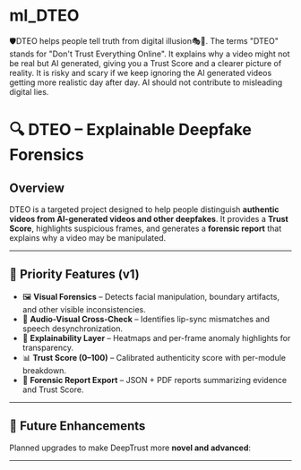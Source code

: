 # ml_DTEO
🛡DTEO helps people tell truth from digital illusion🎭🤖. The terms "DTEO" stands for "Don't Trust Everything Online". It explains why a video might not be real but AI generated, giving you a Trust Score and a clearer picture of reality. It is risky and scary if we keep ignoring the AI generated videos getting more realistic day after day. AI should not contribute to misleading digital lies. 


# 🔍 DTEO – Explainable Deepfake Forensics  

## Overview

DTEO is a targeted project designed to help people distinguish **authentic videos from AI-generated videos and other deepfakes**. It provides a **Trust Score**, highlights suspicious frames, and generates a **forensic report** that explains why a video may be manipulated.  

---

## 🚀 Priority Features (v1)  
- 🖼 **Visual Forensics** – Detects facial manipulation, boundary artifacts, and other visible inconsistencies.  
- 🎤 **Audio-Visual Cross-Check** – Identifies lip-sync mismatches and speech desynchronization.  
- 🔎 **Explainability Layer** – Heatmaps and per-frame anomaly highlights for transparency.  
- 📊 **Trust Score (0–100)** – Calibrated authenticity score with per-module breakdown.  
- 📑 **Forensic Report Export** – JSON + PDF reports summarizing evidence and Trust Score.  

---

## 🔮 Future Enhancements  
Planned upgrades to make DeepTrust more **novel and advanced**:  

---

